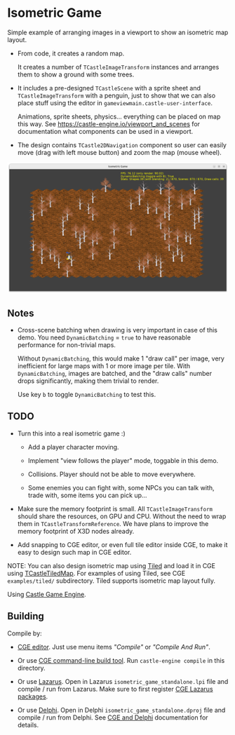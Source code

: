# Isometric Game

Simple example of arranging images in a viewport to show an isometric map layout.

- From code, it creates a random map.

    It creates a number of `TCastleImageTransform` instances and arranges them to show a ground with some trees.

- It includes a pre-designed `TCastleScene` with a sprite sheet and `TCastleImageTransform` with a penguin, just to show that we can also place stuff using the editor in `gameviewmain.castle-user-interface`.

    Animations, sprite sheets, physics... everything can be placed on map this way. See https://castle-engine.io/viewport_and_scenes for documentation what components can be used in a viewport.

- The design contains `TCastle2DNavigation` component so user can easily move (drag with left mouse button) and zoom the map (mouse wheel).

![Screenshot](screenshot.png)

## Notes

- Cross-scene batching when drawing is very important in case of this demo. You need `DynamicBatching` = `true` to have reasonable performance for non-trivial maps.

    Without `DynamicBatching`, this would make 1 "draw call" per image, very inefficient for large maps with 1 or more image per tile. With `DynamicBatching`, images are batched, and the "draw calls" number drops significantly, making them trivial to render.

    Use key `b` to toggle `DynamicBatching` to test this.

## TODO

- Turn this into a real isometric game :)

    - Add a player character moving.

    - Implement "view follows the player" mode, toggable in this demo.

    - Collisions. Player should not be able to move everywhere.

    - Some enemies you can fight with, some NPCs you can talk with, trade with, some items you can pick up...

- Make sure the memory footprint is small. All `TCastleImageTransform` should share the resources, on GPU and CPU. Without the need to wrap them in `TCastleTransformReference`. We have plans to improve the memory footprint of X3D nodes already.

- Add snapping to CGE editor, or even full tile editor inside CGE, to make it easy to design such map in CGE editor.

NOTE: You can also design isometric map using [Tiled](https://www.mapeditor.org/) and load it in CGE using [TCastleTiledMap](https://castle-engine.io/tiled_maps). For examples of using Tiled, see CGE `examples/tiled/` subdirectory. Tiled supports isometric map layout fully.

Using [Castle Game Engine](https://castle-engine.io/).

## Building

Compile by:

- [CGE editor](https://castle-engine.io/editor). Just use menu items _"Compile"_ or _"Compile And Run"_.

- Or use [CGE command-line build tool](https://castle-engine.io/build_tool). Run `castle-engine compile` in this directory.

- Or use [Lazarus](https://www.lazarus-ide.org/). Open in Lazarus `isometric_game_standalone.lpi` file and compile / run from Lazarus. Make sure to first register [CGE Lazarus packages](https://castle-engine.io/lazarus).

- Or use [Delphi](https://www.embarcadero.com/products/Delphi). Open in Delphi `isometric_game_standalone.dproj` file and compile / run from Delphi. See [CGE and Delphi](https://castle-engine.io/delphi) documentation for details.

